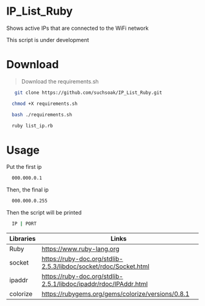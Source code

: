 # IP_List_Ruby

Shows active IPs that are connected to the WiFi network

This script is under development

# Download 

> Download the requirements.sh

```sh
   git clone https://github.com/suchsoak/IP_List_Ruby.git
```

```sh
  chmod +X requirements.sh
```

```sh
  bash ./requirements.sh
```

```sh
  ruby list_ip.rb
```

# Usage

Put the first ip

```sh
  000.000.0.1
```

Then, the final ip

```sh
  000.000.0.255
```
Then the script will be printed

```sh
  IP | PORT
```

| Libraries |  Links |
| ------ | ------ |
| Ruby | https://www.ruby-lang.org
| socket| https://ruby-doc.org/stdlib-2.5.3/libdoc/socket/rdoc/Socket.html
| ipaddr | https://ruby-doc.org/stdlib-2.5.1/libdoc/ipaddr/rdoc/IPAddr.html
| colorize | https://rubygems.org/gems/colorize/versions/0.8.1






